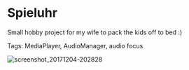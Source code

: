 # Spieluhr

Small hobby project for my wife to pack the kids off to bed :)

Tags: MediaPlayer, AudioManager, audio focus

![screenshot_20171204-202828](https://user-images.githubusercontent.com/23049871/33572321-e18952a2-d932-11e7-8b19-c369e79e0583.png)
